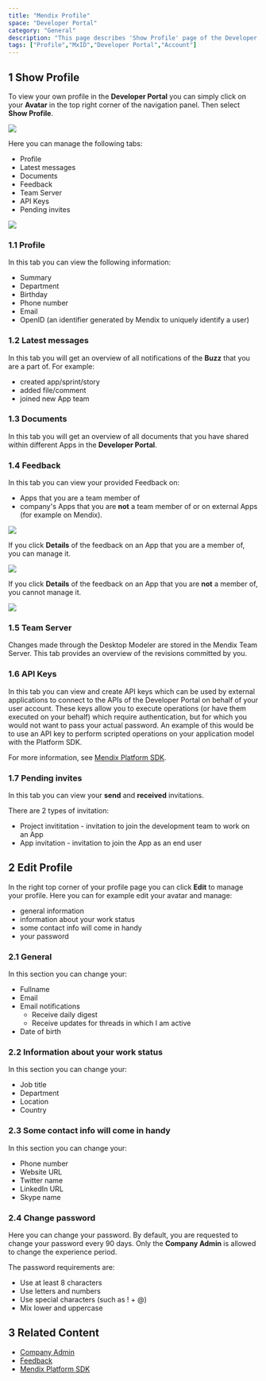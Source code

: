 ```yaml
---
title: "Mendix Profile"
space: "Developer Portal"
category: "General"
description: "This page describes 'Show Profile' page of the Developer Portal."
tags: ["Profile","MxID","Developer Portal","Account"]
---
```


## 1 Show Profile

To view your own profile in the **Developer Portal** you can simply click on your **Avatar** in the top right corner of the navigation panel. 
Then select **Show Profile**.

![](attachments/showprofile.jpg)


Here you can manage the following tabs:

*   Profile
*   Latest messages
*   Documents
*   Feedback
*   Team Server
*   API Keys
*   Pending invites

![](attachments/my-profile.jpg)


### 1.1 Profile

In this tab you can view the following information:

*   Summary
*   Department
*   Birthday
*   Phone number
*   Email
*   OpenID  (an identifier generated by Mendix to uniquely identify a user)

### 1.2 Latest messages

In this tab you will get an overview of all notifications of the **Buzz** that you are a part of. For example:

*   created app/sprint/story
*   added file/comment
*   joined new App team 

### 1.3 Documents

In this tab you will get an overview of all documents that you have shared within different Apps in the **Developer Portal**. 

### 1.4 Feedback

In this tab you can view your provided Feedback on: 

*   Apps that you are a team member of
*   company's Apps that you are **not** a team member of or on external Apps (for example on Mendix).

![](attachments/provided-feedback.jpg)


If you click **Details** of the feedback on an App that you are a member of, you can manage it.

![](attachments/feedback-details-internal.jpg)


If you click **Details** of the feedback on an App that you are **not** a member of, you cannot manage it.

![](attachments/feedback-details-external.jpg)


### 1.5 Team Server

Changes made through the Desktop Modeler are stored in the Mendix Team Server. 
This tab provides an overview of the revisions committed by you.

### 1.6 API Keys

In this tab you can view and create API keys which can be used by external applications to connect to the APIs of the Developer Portal on behalf of your user account. These keys allow you to execute operations (or have them executed on your behalf) which require authentication, but for which you would not want to pass your actual password. An example of this would be to use an API key to perform scripted operations on your application model with the Platform SDK.

For more information, see [Mendix Platform SDK](/apidocs-mxsdk/mxsdk).

### 1.7 Pending invites

In this tab you can view your **send** and **received** invitations.

There are 2 types of invitation:

*   Project invititation - invitation to join the development team to work on an App
*   App invitation - invitation to join the App as an end user

## 2 Edit Profile

In the right top corner of your profile page you can click **Edit** to manage your profile.
Here you can for example edit your avatar and manage:

*   general information
*   information about your work status
*   some contact info will come in handy
*   your password

### 2.1 General

In this section you can change your:

*   Fullname
*   Email
*   Email notifications
    *   Receive daily digest
    *   Receive updates for threads in which I am active
*   Date of birth

### 2.2 Information about your work status

In this section you can change your:

*   Job title
*   Department
*   Location
*   Country

### 2.3 Some contact info will come in handy

In this section you can change your:

*   Phone number
*   Website URL
*   Twitter name
*   LinkedIn URL
*   Skype name

### 2.4 Change password

Here you can change your password. By default, you are requested to change your password every 90 days. Only the **Company Admin** is allowed to change the experience period.
 
The password requirements are:

*   Use at least 8 characters
*   Use letters and numbers
*   Use special characters (such as ! + @)
*   Mix lower and uppercase

## 3 Related Content

*   [Company Admin](/developerportal/companyadmin)
*   [Feedback](/developerportal/collaborate/feedback)
*   [Mendix Platform SDK](/apidocs-mxsdk/mxsdk)
